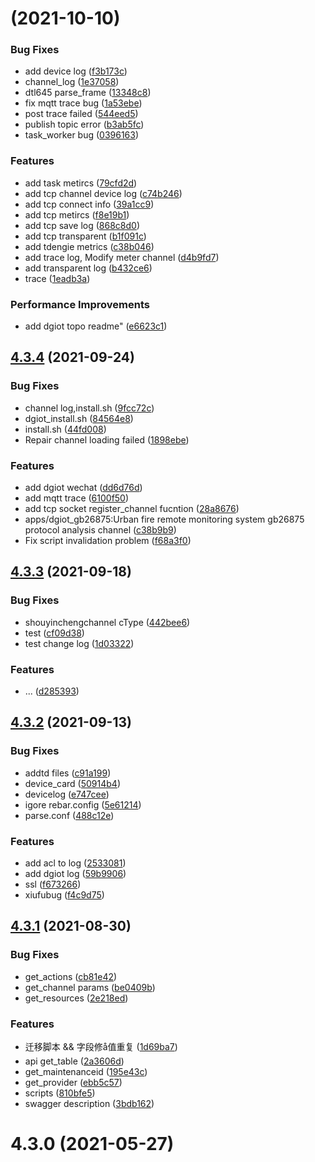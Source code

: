 # [](https://github.com/dgiot/dgiot/compare/v4.3.4...v) (2021-10-10)


### Bug Fixes

* add device log ([f3b173c](https://github.com/dgiot/dgiot/commit/f3b173c3f146e1ddf21038b5026dfd08ae93c95f))
* channel_log ([1e37058](https://github.com/dgiot/dgiot/commit/1e3705876eb905cab215085e7341e050ce822170))
* dtl645 parse_frame ([13348c8](https://github.com/dgiot/dgiot/commit/13348c823d4c31884e8d76160f5b93aa6e0b2391))
* fix mqtt trace bug ([1a53ebe](https://github.com/dgiot/dgiot/commit/1a53ebec4ecf68ad2e19c14d43ed47fbcbed1754))
* post trace failed ([544eed5](https://github.com/dgiot/dgiot/commit/544eed54b1798fe799f885f5af99a06582fa115b))
* publish topic error ([b3ab5fc](https://github.com/dgiot/dgiot/commit/b3ab5fcc4ac52467a192a3ea685d1a155b314445))
* task_worker bug ([0396163](https://github.com/dgiot/dgiot/commit/039616312126d24e36b03cf339e0e6ffb6f3aa13))


### Features

* add task metircs ([79cfd2d](https://github.com/dgiot/dgiot/commit/79cfd2dc45e8a396dff7351eaf40ab5e07be83c5))
* add tcp channel device log ([c74b246](https://github.com/dgiot/dgiot/commit/c74b246443244f981e847bcb1f559f7ec4d2d375))
* add tcp connect info ([39a1cc9](https://github.com/dgiot/dgiot/commit/39a1cc93ecf25796eabca67aac1789258dc58037))
* add tcp metircs ([f8e19b1](https://github.com/dgiot/dgiot/commit/f8e19b1b241200b5d1324d689f4e2d9536e74a4d))
* add tcp save log ([868c8d0](https://github.com/dgiot/dgiot/commit/868c8d09e732ca3872ffe4ef5149263c2d5e97ae))
* add tcp transparent ([b1f091c](https://github.com/dgiot/dgiot/commit/b1f091cba9fa143fcc8040a6fa8848ac89412e96))
* add tdengie metrics ([c38b046](https://github.com/dgiot/dgiot/commit/c38b046f1939bf6d59a106a62b2b1f3c86a89127))
* add trace log, Modify meter channel ([d4b9fd7](https://github.com/dgiot/dgiot/commit/d4b9fd758e2ca2643bdf5c560aa32ff441fac22f))
* add transparent log ([b432ce6](https://github.com/dgiot/dgiot/commit/b432ce6c13e3b1664685d74a6e5c08b73be987de))
* trace ([1eadb3a](https://github.com/dgiot/dgiot/commit/1eadb3acd12b3b6c7c818771999f2b5c3fc8b9a7))


### Performance Improvements

* add dgiot topo readme" ([e6623c1](https://github.com/dgiot/dgiot/commit/e6623c1b69b56a62635dd886a5374ad29171e6fd))



## [4.3.4](https://github.com/dgiot/dgiot/compare/v4.3.3...v4.3.4) (2021-09-24)


### Bug Fixes

* channel log,install.sh ([9fcc72c](https://github.com/dgiot/dgiot/commit/9fcc72ccd7dc4f2b67b744bf4ccb393142022bc0))
* dgiot_install.sh ([84564e8](https://github.com/dgiot/dgiot/commit/84564e85abb245c68249e288510357743c0e96eb))
* install.sh ([44fd008](https://github.com/dgiot/dgiot/commit/44fd008e3f60169cf0f67ea873f7a899d29eba01))
* Repair channel loading failed ([1898ebe](https://github.com/dgiot/dgiot/commit/1898ebea684ca1c9cebf4bf00742ea11689145ee))


### Features

* add dgiot wechat ([dd6d76d](https://github.com/dgiot/dgiot/commit/dd6d76d921fcaf4722d3985ea1c69c0d9f5a23ea))
* add mqtt trace ([6100f50](https://github.com/dgiot/dgiot/commit/6100f500ed25126034270a9bd4afdc838f9d687e))
* add tcp socket register_channel fucntion ([28a8676](https://github.com/dgiot/dgiot/commit/28a8676552ae4226aa6d3fc1fd31812396527d1f))
* apps/dgiot_gb26875:Urban fire remote monitoring system gb26875 protocol analysis channel ([c38b9b9](https://github.com/dgiot/dgiot/commit/c38b9b9ca730c97cb7d0bbccbf3d2cc1297f606f))
* Fix script invalidation problem ([f68a3f0](https://github.com/dgiot/dgiot/commit/f68a3f0c85edcff49c10b209d854a2a2cfe75c73))



## [4.3.3](https://github.com/dgiot/dgiot/compare/v4.3.2...v4.3.3) (2021-09-18)


### Bug Fixes

* shouyinchengchannel cType ([442bee6](https://github.com/dgiot/dgiot/commit/442bee6c8a104ea9e5c588de549899436a0c99bd))
* test ([cf09d38](https://github.com/dgiot/dgiot/commit/cf09d384cbae75e22a7332145bf6173c9de6d397))
* test change log ([1d03322](https://github.com/dgiot/dgiot/commit/1d033226a84d78d1d250b22c05907cfb5444c228))


### Features

* ... ([d285393](https://github.com/dgiot/dgiot/commit/d2853938f1a13c45ecebb3a38142e2207ea802cf))



## [4.3.2](https://github.com/dgiot/dgiot/compare/v4.3.1...v4.3.2) (2021-09-13)


### Bug Fixes

* addtd files ([c91a199](https://github.com/dgiot/dgiot/commit/c91a1993cd06777eb9304a07068ef1000f20aa00))
* device_card ([50914b4](https://github.com/dgiot/dgiot/commit/50914b4bbefb9fcdf5049d5c4a36cac21819786f))
* devicelog ([e747cee](https://github.com/dgiot/dgiot/commit/e747cee225e37f1050026781fe89418b19dadc7e))
* igore rebar.config ([5e61214](https://github.com/dgiot/dgiot/commit/5e61214789aa382f6a8be126830b14c3c834a1cc))
* parse.conf ([488c12e](https://github.com/dgiot/dgiot/commit/488c12e793fa2b94acfa01d0585072ca3a47d275))


### Features

* add acl to log ([2533081](https://github.com/dgiot/dgiot/commit/2533081a08a64203d1a3b17090bd3dc53497d8b2))
* add dgiot log ([59b9906](https://github.com/dgiot/dgiot/commit/59b9906bd10ebb42c0439967c3989d1cdd6b9d29))
* ssl ([f673266](https://github.com/dgiot/dgiot/commit/f6732665fd737a34147d06998f5328e605933906))
* xiufubug ([f4c9d75](https://github.com/dgiot/dgiot/commit/f4c9d75653f789a07e700574deadaddd645b6f36))



## [4.3.1](https://github.com/dgiot/dgiot/compare/v4.3.0...v4.3.1) (2021-08-30)


### Bug Fixes

* get_actions ([cb81e42](https://github.com/dgiot/dgiot/commit/cb81e42a6a94e18fe5e2e74a243240a4a23fd0bc))
* get_channel params ([be0409b](https://github.com/dgiot/dgiot/commit/be0409b11b8c27e55d56f1a70a38b2a452e550e9))
* get_resources ([2e218ed](https://github.com/dgiot/dgiot/commit/2e218edd97efe5621bd0463b4a4c7652535686de))


### Features

* 迁移脚本 && 字段修å值重复 ([1d69ba7](https://github.com/dgiot/dgiot/commit/1d69ba76facb9a4caab218c240eef750258bc4f1))
* api get_table ([2a3606d](https://github.com/dgiot/dgiot/commit/2a3606dd8ded698c3003e7cef0a839f1807b543a))
* get_maintenanceid ([195e43c](https://github.com/dgiot/dgiot/commit/195e43ccf2482af799d80362b88a23c581f2eaed))
* get_provider ([ebb5c57](https://github.com/dgiot/dgiot/commit/ebb5c571c4a20c916fcafb091b90aa546d7954d4))
* scripts ([810bfe5](https://github.com/dgiot/dgiot/commit/810bfe5fce8f39a536f56d1952649973af810012))
* swagger description ([3bdb162](https://github.com/dgiot/dgiot/commit/3bdb162d0a4057a78a1e45e47ba04dbb91473ae2))



# 4.3.0 (2021-05-27)



